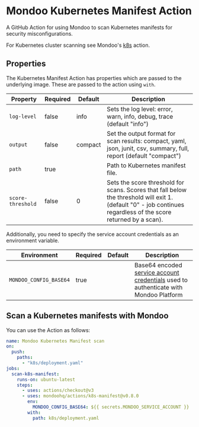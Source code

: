 # Mondoo Kubernetes Manifest Action

A GitHub Action for using Mondoo to scan Kubernetes manifests for security misconfigurations.

For Kubernetes cluster scanning see Mondoo's [k8s](../k8s/) action.

## Properties

The Kubernetes Manifest Action has properties which are passed to the underlying image. These are passed to the action using `with`.

| Property          | Required | Default | Description                                                                                                                                                     |
| ----------------- | -------- | ------- | --------------------------------------------------------------------------------------------------------------------------------------------------------------- |
| `log-level`       | false    | info    | Sets the log level: error, warn, info, debug, trace (default "info")                                                                                            |
| `output`          | false    | compact | Set the output format for scan results: compact, yaml, json, junit, csv, summary, full, report (default "compact")                                              |
| `path`            | true     |         | Path to Kubernetes manifest file.                                                                                                                               |
| `score-threshold` | false    | 0       | Sets the score threshold for scans. Scores that fall below the threshold will exit 1. (default "0" - job continues regardless of the score returned by a scan). |

Additionally, you need to specify the service account credentials as an environment variable.

| Environment            | Required | Default | Description                                                                                                                                                          |
| ---------------------- | -------- | ------- | -------------------------------------------------------------------------------------------------------------------------------------------------------------------- |
| `MONDOO_CONFIG_BASE64` | true     |         | Base64 encoded [service account credentials](https://mondoo.com/docs/platform/service_accounts/#creating-service-accounts) used to authenticate with Mondoo Platform |

## Scan a Kubernetes manifests with Mondoo

You can use the Action as follows:

```yaml
name: Mondoo Kubernetes Manifest scan
on:
  push:
    paths:
      - "k8s/deployment.yaml"
jobs:
  scan-k8s-manifest:
    runs-on: ubuntu-latest
    steps:
      - uses: actions/checkout@v3
      - uses: mondoohq/actions/k8s-manifest@v0.8.0
        env:
          MONDOO_CONFIG_BASE64: ${{ secrets.MONDOO_SERVICE_ACCOUNT }}
        with:
          path: k8s/deployment.yaml
```
